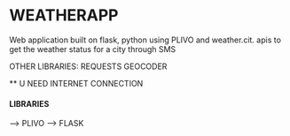 # WEATHERAPP
Web application built on flask, python using PLIVO and weather.cit. apis to get the weather status for a city through SMS

OTHER LIBRARIES:
REQUESTS
GEOCODER

** U NEED INTERNET CONNECTION


#### LIBRARIES

--> PLIVO
--> FLASK   
